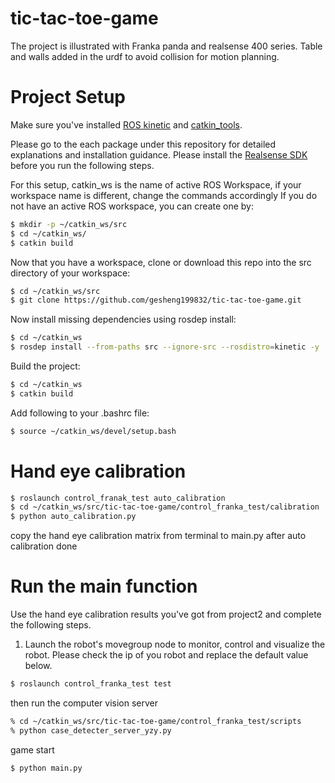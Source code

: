 # tic-tac-toe-game
The project is illustrated with Franka panda and realsense 400 series. Table and walls added in the urdf to avoid collision for motion planning.

# Project Setup
Make sure you've installed [ROS kinetic](http://wiki.ros.org/kinetic/Installation/Ubuntu) and [catkin_tools](https://catkin-tools.readthedocs.io/en/latest/installing.html).

Please go to the each package under this repository for detailed explanations and installation guidance. Please install the [Realsense SDK](https://realsense.intel.com/sdk-2/#install) before you run the following steps.

For this setup, catkin_ws is the name of active ROS Workspace, if your workspace name is different, change the commands accordingly
If you do not have an active ROS workspace, you can create one by:
```sh
$ mkdir -p ~/catkin_ws/src
$ cd ~/catkin_ws/
$ catkin build
```

Now that you have a workspace, clone or download this repo into the src directory of your workspace:
```sh
$ cd ~/catkin_ws/src
$ git clone https://github.com/gesheng199832/tic-tac-toe-game.git
```

Now install missing dependencies using rosdep install:
```sh
$ cd ~/catkin_ws
$ rosdep install --from-paths src --ignore-src --rosdistro=kinetic -y
```

Build the project:
```sh
$ cd ~/catkin_ws
$ catkin build
```

Add following to your .bashrc file:
```sh
$ source ~/catkin_ws/devel/setup.bash
```

# Hand eye calibration

```sh
$ roslaunch control_franak_test auto_calibration
$ cd ~/catkin_ws/src/tic-tac-toe-game/control_franka_test/calibration
$ python auto_calibration.py
```
copy the hand eye calibration matrix from terminal to main.py after auto calibration done

# Run the main function
Use the hand eye calibration results you've got from project2 and complete the following steps.
1. Launch the robot's movegroup node to monitor, control and visualize the robot. Please check the ip of you robot and replace the default value below.
```sh
$ roslaunch control_franka_test test
```
then run the computer vision server
```sh
% cd ~/catkin_ws/src/tic-tac-toe-game/control_franka_test/scripts
% python case_detecter_server_yzy.py
```
game start 
```sh
$ python main.py
```
